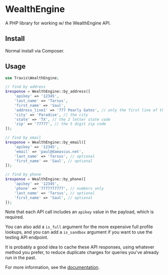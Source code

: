 # WealthEngine

A PHP library for working w/ the WealthEngine API.

## Install

Normal install via Composer.

## Usage

```php
use Travis\WealthEngine;

// find by address
$response = WealthEngine::by_address([
	'apikey' => '12345',
	'last_name' => 'Tarsus',
	'first_name' => 'Saul',
	'address_line1' => '777 Pearly Gates', // only the first line of the address, no suites
	'city' => 'Paradise', // the city
	'state' => 'TX', // the 2 letter state code
	'zip' => '77777', // the 5 digit zip code
]);

// find by email
$response = WealthEngine::by_email([
	'apikey' => '12345',
	'email' => 'paul@damascus.net',
	'last_name' => 'Tarsus', // optional
	'first_name' => 'Saul', // optional
]);

// find by phone
$response = WealthEngine::by_phone([
	'apikey' => '12345',
	'phone' => '7777777777', // numbers only
	'last_name' => 'Tarsus', // optional
	'first_name' => 'Saul', // optional
]);
```

Note that each API call includes an ``apikey`` value in the payload, which is required.

You can also add a ``is_full`` argument for the more expensive full profile lookups, and you can add a ``is_sandbox`` argument if you want to use the testing API endpoint.

It is probably a good idea to cache these API responses, using whatever method you prefer, to reduce duplicate charges for queries you've already run in the past.

For more information, see the [documentation](https://dev.wealthengine.com/documentation).